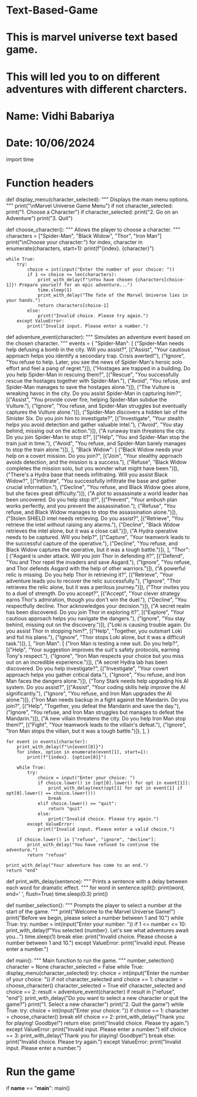 # Text-Based-Game


# This is marvel universe text based game.
# This will led you to on different adventures with different charcters.
# Name: Vidhi Babariya
# Date: 10/06/2024


import time

# Function headers
def display_menu(character_selected):
    """
    Displays the main menu options.
    """
    print("\nMarvel Universe Game Menu")
    if not character_selected:
        print("1. Choose a Character")
    if character_selected:
        print("2. Go on an Adventure")
    print("3. Quit")

def choose_character():
    """
    Allows the player to choose a character.
    """
    characters = ["Spider-Man", "Black Widow", "Thor", "Iron Man"]
    print("\nChoose your character:")
    for index, character in enumerate(characters, start=1):
        print(f"{index}. {character}")
    
    while True:
        try:
            choice = int(input("Enter the number of your choice: "))
            if 1 <= choice <= len(characters):
                print_with_delay(f"\nYou have chosen {characters[choice-1]}! Prepare yourself for an epic adventure...")
                time.sleep(1)
                print_with_delay("The fate of the Marvel Universe lies in your hands.")
                return characters[choice-1]
            else:
                print("Invalid choice. Please try again.")
        except ValueError:
            print("Invalid input. Please enter a number.")

def adventure_event(character):
    """
    Simulates an adventure event based on the chosen character.
    """
    events = {
        "Spider-Man": [
            ("Spider-Man needs help defusing a bomb in the city. Will you assist?", 
             [("Assist", "Your cautious approach helps you identify a secondary trap. Crisis averted!"),
              ("Ignore", "You refuse to help. Later, you see the news of Spider-Man's heroic solo effort and feel a pang of regret.")]),
            ("Hostages are trapped in a building. Do you help Spider-Man in rescuing them?", 
             [("Rescue", "You successfully rescue the hostages together with Spider-Man."),
              ("Avoid", "You refuse, and Spider-Man manages to save the hostages alone.")]),
            ("The Vulture is wreaking havoc in the city. Do you assist Spider-Man in capturing him?", 
             [("Assist", "You provide cover fire, helping Spider-Man subdue the Vulture."),
              ("Ignore", "You refuse, and Spider-Man struggles but eventually captures the Vulture alone.")]),
            ("Spider-Man discovers a hidden lair of the Sinister Six. Do you join him to investigate?", 
             [("Investigate", "Your stealth helps you avoid detection and gather valuable intel."),
              ("Avoid", "You stay behind, missing out on the action.")]),
            ("A runaway train threatens the city. Do you join Spider-Man to stop it?", 
             [("Help", "You and Spider-Man stop the train just in time."),
              ("Avoid", "You refuse, and Spider-Man barely manages to stop the train alone.")]),
        ],
        "Black Widow": [
            ("Black Widow needs your help on a covert mission. Do you join?", 
             [("Join", "Your stealthy approach avoids detection, and the mission is a success."),
              ("Refuse", "Black Widow completes the mission solo, but you wonder what might have been.")]),
            ("There's a Hydra base that needs infiltrating. Will you assist Black Widow?", 
             [("Infiltrate", "You successfully infiltrate the base and gather crucial information."),
              ("Decline", "You refuse, and Black Widow goes alone, but she faces great difficulty.")]),
            ("A plot to assassinate a world leader has been uncovered. Do you help stop it?", 
             [("Prevent", "Your ambush plan works perfectly, and you prevent the assassination."),
              ("Refuse", "You refuse, and Black Widow manages to stop the assassination alone.")]),
            ("Stolen SHIELD intel needs retrieving. Do you assist?", 
             [("Retrieve", "You retrieve the intel without raising any alarms."),
              ("Decline", "Black Widow retrieves the intel alone, but it was a close call.")]),
            ("A Hydra operative needs to be captured. Will you help?", 
             [("Capture", "Your teamwork leads to the successful capture of the operative."),
              ("Decline", "You refuse, and Black Widow captures the operative, but it was a tough battle.")]),
        ],
        "Thor": [
            ("Asgard is under attack. Will you join Thor in defending it?", 
             [("Defend", "You and Thor repel the invaders and save Asgard."),
              ("Ignore", "You refuse, and Thor defends Asgard with the help of other warriors.")]),
            ("A powerful relic is missing. Do you help Thor in retrieving it?", 
             [("Retrieve", "Your adventure leads you to recover the relic successfully."),
              ("Ignore", "Thor retrieves the relic alone, but it was a perilous journey.")]),
            ("Thor invites you to a duel of strength. Do you accept?", 
             [("Accept", "Your clever strategy earns Thor's admiration, though you don't win the duel."),
              ("Decline", "You respectfully decline. Thor acknowledges your decision.")]),
            ("A secret realm has been discovered. Do you join Thor in exploring it?", 
             [("Explore", "Your cautious approach helps you navigate the dangers."),
              ("Ignore", "You stay behind, missing out on the discovery.")]),
            ("Loki is causing trouble again. Do you assist Thor in stopping him?", 
             [("Help", "Together, you outsmart Loki and foil his plans."),
              ("Ignore", "Thor stops Loki alone, but it was a difficult task.")]),
        ],
        "Iron Man": [
            ("Iron Man is testing a new suit. Do you help?", 
             [("Help", "Your suggestion improves the suit's safety protocols, earning Tony's respect."),
              ("Ignore", "Iron Man respects your choice but you miss out on an incredible experience.")]),
            ("A secret Hydra lab has been discovered. Do you help investigate?", 
             [("Investigate", "Your covert approach helps you gather critical data."),
              ("Ignore", "You refuse, and Iron Man faces the dangers alone.")]),
            ("Tony Stark needs help upgrading his AI system. Do you assist?", 
             [("Assist", "Your coding skills help improve the AI significantly."),
              ("Ignore", "You refuse, and Iron Man upgrades the AI alone.")]),
            ("Iron Man needs backup in a fight against the Mandarin. Do you join?", 
             [("Help", "Together, you defeat the Mandarin and save the day."),
              ("Ignore", "You refuse, and Iron Man struggles but manages to defeat the Mandarin.")]),
            ("A new villain threatens the city. Do you help Iron Man stop them?", 
             [("Fight", "Your teamwork leads to the villain's defeat."),
              ("Ignore", "Iron Man stops the villain, but it was a tough battle.")]),
        ],
    }

    for event in events[character]:
        print_with_delay(f"\n{event[0]}")
        for index, option in enumerate(event[1], start=1):
            print(f"{index}. {option[0]}")
        
        while True:
            try:
                choice = input("Enter your choice: ")
                if choice.lower() in [opt[0].lower() for opt in event[1]]:
                    print_with_delay(next(opt[1] for opt in event[1] if opt[0].lower() == choice.lower()))
                    break
                elif choice.lower() == "quit":
                    return "quit"
                else:
                    print("Invalid choice. Please try again.")
            except ValueError:
                print("Invalid input. Please enter a valid choice.")
        
        if choice.lower() in ["refuse", "ignore", "decline"]:
            print_with_delay("You have refused to continue the adventure.")
            return "refuse"

    print_with_delay("Your adventure has come to an end.")
    return "end"

def print_with_delay(sentence):
    """
    Prints a sentence with a delay between each word for dramatic effect.
    """
    for word in sentence.split():
        print(word, end=' ', flush=True)
        time.sleep(0.3)
    print()

def number_selection():
    """
    Prompts the player to select a number at the start of the game.
    """
    print("Welcome to the Marvel Universe Game!")
    print("Before we begin, please select a number between 1 and 10.")
    while True:
        try:
            number = int(input("Enter your number: "))
            if 1 <= number <= 10:
                print_with_delay(f"You selected {number}. Let's see what adventures await you...")
                time.sleep(1)
                break
            else:
                print("Invalid choice. Please choose a number between 1 and 10.")
        except ValueError:
            print("Invalid input. Please enter a number.")

def main():
    """
    Main function to run the game.
    """
    number_selection()
    character = None
    character_selected = False
    while True:
        display_menu(character_selected)
        try:
            choice = int(input("Enter the number of your choice: "))
            if not character_selected and choice == 1:
                character = choose_character()
                character_selected = True
            elif character_selected and choice == 2:
                result = adventure_event(character)
                if result in ["refuse", "end"]:
                    print_with_delay("Do you want to select a new character or quit the game?")
                    print("1. Select a new character")
                    print("2. Quit the game")
                    while True:
                        try:
                            choice = int(input("Enter your choice: "))
                            if choice == 1:
                                character = choose_character()
                                break
                            elif choice == 2:
                                print_with_delay("Thank you for playing! Goodbye!")
                                return
                            else:
                                print("Invalid choice. Please try again.")
                        except ValueError:
                            print("Invalid input. Please enter a number.")
            elif choice == 3:
                print_with_delay("Thank you for playing! Goodbye!")
                break
            else:
                print("Invalid choice. Please try again.")
        except ValueError:
            print("Invalid input. Please enter a number.")

# Run the game
if __name__ == "__main__":
    main()
